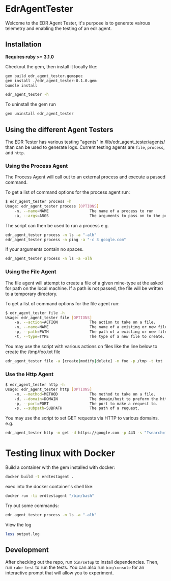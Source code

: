 # EdrAgentTester

Welcome to the EDR Agent Tester, it's purpose is to generate vairous telemetry and enabling the testing of an edr agent.


## Installation

**Requires ruby >= 3.1.0**

Checkout the gem, then install it locally like: 

```bash
gem build edr_agent_tester.gemspec
gem install ./edr_agent_tester-0.1.0.gem
bundle install

edr_agent_tester -h
```

To uninstall the gem run
```bash
gem uninstall edr_agent_tester
```

## Using the different Agent Testers

The EDR Tester has various testing "agents" in /lib/edr_agent_tester/agents/ than can be used to generate logs. Current testing agents are `file`, `process`, and `http`. 

### Using the Process Agent

The Process Agent will call out to an external process and execute a passed command.

To get a list of command options for the process agent run:
```bash
$ edr_agent_tester process -h
Usage: edr_agent_tester process [OPTIONS]    
    -n, --name=NAME                  The name of a process to run
    -a, --args=ARGS                  The arguments to pass on to the process
```

The script can then be used to run a process e.g.
```bash
edr_agent_tester process -n ls -a "-alh"
edr_agent_tester process -n ping -a "-c 3 google.com"
```
If your arguments contain no spaces.
```bash
edr_agent_tester process -n ls -a -alh
```

### Using the File Agent

The file agent will attempt to create a file of a given mine-type at the asked for path on the local machine. If a path is not passed, the file will be written to a temporary directory.

To get a list of command options for the file agent run:
```bash
$ edr_agent_tester file -h                             
Usage: edr_agent_tester file [OPTIONS]
    -a, --action=ACTION              The action to take on a file.
    -n, --name=NAME                  The name of a existing or new file.
    -p, --path=PATH                  The path of a existing or new file.
    -t, --type=TYPE                  The type of a new file to create. e.g. [txt|csv|jpg]
```

You may use the script with various actions on files like the line below to create the /tmp/foo.txt file
```bash
edr_agent_tester file -a [create|modify|delete] -n foo -p /tmp -t txt
```

### Use the Http Agent

```bash
$ edr_agent_tester http -h
Usage: edr_agent_tester http [OPTIONS]
    -m, --method=METHOD              The method to take on a file.
    -d, --domain=DOMAIN              The domain/host to preform the http method on.
    -p, --port=PORT                  The port to make a request to.
    -s, --subpath=SUBPATH            The path of a request.
```

You may use the script to set GET requests via HTTP to various domains. e.g.
```bash
edr_agent_tester http -m get -d https://google.com -p 443 -s "?search=foobar"
```

# Testing linux with Docker

Build a container with the gem installed with docker:
```bash
docker build -t erdtestagent .    
```

exec into the docker container's shell like:
```bash
docker run -ti erdtestagent "/bin/bash"
```

Try out some commands:
```bash
edr_agent_tester process -n ls -a "-alh"
```

View the log
```bash
less output.log
```

## Development

After checking out the repo, run `bin/setup` to install dependencies. Then, run `rake test` to run the tests. You can also run `bin/console` for an interactive prompt that will allow you to experiment.
